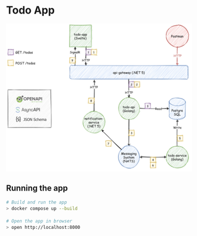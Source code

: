 # Todo App

![Todo App Architecture](doc/architecture.png)

## Running the app

```bash
# Build and run the app
> docker compose up --build

# Open the app in browser
> open http://localhost:8000
```
